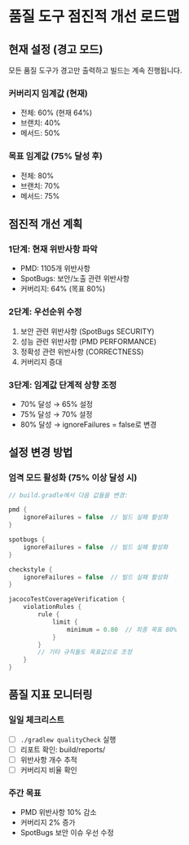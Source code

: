 # 품질 도구 점진적 개선 로드맵

## 현재 설정 (경고 모드)

모든 품질 도구가 경고만 출력하고 빌드는 계속 진행됩니다.

### 커버리지 임계값 (현재)
- 전체: 60% (현재 64%)
- 브랜치: 40% 
- 메서드: 50%

### 목표 임계값 (75% 달성 후)
- 전체: 80%
- 브랜치: 70%
- 메서드: 75%

## 점진적 개선 계획

### 1단계: 현재 위반사항 파악
- PMD: 1105개 위반사항
- SpotBugs: 보안/노출 관련 위반사항
- 커버리지: 64% (목표 80%)

### 2단계: 우선순위 수정
1. 보안 관련 위반사항 (SpotBugs SECURITY)
2. 성능 관련 위반사항 (PMD PERFORMANCE)
3. 정확성 관련 위반사항 (CORRECTNESS)
4. 커버리지 증대

### 3단계: 임계값 단계적 상향 조정
- 70% 달성 → 65% 설정
- 75% 달성 → 70% 설정
- 80% 달성 → ignoreFailures = false로 변경

## 설정 변경 방법

### 엄격 모드 활성화 (75% 이상 달성 시)

```gradle
// build.gradle에서 다음 값들을 변경:

pmd {
    ignoreFailures = false  // 빌드 실패 활성화
}

spotbugs {
    ignoreFailures = false  // 빌드 실패 활성화
}

checkstyle {
    ignoreFailures = false  // 빌드 실패 활성화
}

jacocoTestCoverageVerification {
    violationRules {
        rule {
            limit {
                minimum = 0.80  // 최종 목표 80%
            }
        }
        // 기타 규칙들도 목표값으로 조정
    }
}
```

## 품질 지표 모니터링

### 일일 체크리스트
- [ ] `./gradlew qualityCheck` 실행
- [ ] 리포트 확인: build/reports/
- [ ] 위반사항 개수 추적
- [ ] 커버리지 비율 확인

### 주간 목표
- PMD 위반사항 10% 감소
- 커버리지 2% 증가
- SpotBugs 보안 이슈 우선 수정